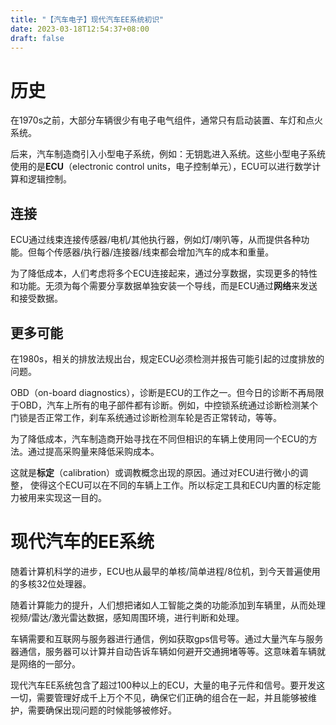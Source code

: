 ```yaml
---
title: "【汽车电子】现代汽车EE系统初识"
date: 2023-03-18T12:54:37+08:00
draft: false
---
```


# 历史

在1970s之前，大部分车辆很少有电子电气组件，通常只有启动装置、车灯和点火系统。

后来，汽车制造商引入小型电子系统，例如：无钥匙进入系统。这些小型电子系统使用的是**ECU**（electronic control units，电子控制单元），ECU可以进行数学计算和逻辑控制。

## 连接

ECU通过线束连接传感器/电机/其他执行器，例如灯/喇叭等，从而提供各种功能。但每个传感器/执行器/连接器/线束都会增加汽车的成本和重量。

为了降低成本，人们考虑将多个ECU连接起来，通过分享数据，实现更多的特性和功能。无须为每个需要分享数据单独安装一个导线，而是ECU通过**网络**来发送和接受数据。

## 更多可能

在1980s，相关的排放法规出台，规定ECU必须检测并报告可能引起的过度排放的问题。

OBD（on-board diagnostics），诊断是ECU的工作之一。但今日的诊断不再局限于OBD，汽车上所有的电子部件都有诊断。例如，中控锁系统通过诊断检测某个门锁是否正常工作，刹车系统通过诊断检测车轮是否正常转动，等等。

为了降低成本，汽车制造商开始寻找在不同但相识的车辆上使用同一个ECU的方法。通过提高采购量来降低采购成本。

这就是**标定**（calibration）或调教概念出现的原因。通过对ECU进行微小的调整， 使得这个ECU可以在不同的车辆上工作。所以标定工具和ECU内置的标定能力被用来实现这一目的。

# 现代汽车的EE系统

随着计算机科学的进步，ECU也从最早的单核/简单进程/8位机，到今天普遍使用的多核32位处理器。

随着计算能力的提升，人们想把诸如人工智能之类的功能添加到车辆里，从而处理视频/雷达/激光雷达数据，感知周围环境，进行判断和处理。

车辆需要和互联网与服务器进行通信，例如获取gps信号等。通过大量汽车与服务器通信，服务器可以计算并自动告诉车辆如何避开交通拥堵等等。这意味着车辆就是网络的一部分。

现代汽车EE系统包含了超过100种以上的ECU，大量的电子元件和信号。要开发这一切，需要管理好成千上万个不见，确保它们正确的组合在一起，并且能够被维护，需要确保出现问题的时候能够被修好。